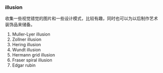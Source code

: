 ### illusion

收集一些视觉错觉的图片和一些设计模式，比较有趣，同时也可以为以后制作艺术装饰品来储备。

1. Muller-Lyer illusion
2. Zollner illusion
3. Hering illusion
4. Wundt illusion
5. Hermann grid illusion
6. Fraser spiral illusion
7. Edgar rubin
